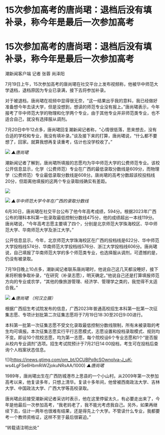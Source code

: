 # 15次参加高考的唐尚珺：退档后没有填补录，称今年是最后一次参加高考

# 15次参加高考的唐尚珺：退档后没有填补录，称今年是最后一次参加高考

潮新闻客户端 记者 张蓉 尚泽阳

7月19日上午，15次参加高考的唐尚珺在社交平台上发布视频称，他被华中师范大学退档，退档原因为专业已录满，接下去将参加补录。

对于被退档，唐尚珺在视频中显得很无奈，“这一结果出乎我的意料，我已经做好准备想今年去读大学，但是没想到，想读的师范专业没有报上。”唐尚珺表示，今年报考了华中师范大学的物理和化学两个专业，由于其他专业并非师范类专业，也不适合自己，就没有选择服从调剂。

7月20日中午12点多，唐尚珺回复潮新闻记者称，“心情很低落，思来想去，没有合适的学校和专业，我没有填补录。”谈及接下来的打算，唐尚珺说，“什么都不要想了，回家。就算我想再复读重考，估计也没学校收了。”

![](https://inews.gtimg.com/om_bt/OFFDY2X80-0NFQEIOQ0vz0pEJIzYOA_IvThf2GdOpN9CwAA/1000)
_▲唐尚珺_

潮新闻记者了解到，唐尚珺所填报的志愿均为华中师范大学的公费师范专业。该校公开信息显示，化学（公费师范）专业在广西的最低录取分数线是609分，而物理学（公费师范）专业最低录取分数线是608分。唐尚珺的高考分数超该校投档线20分，但距离他填报的这两个专业录取线确实有差距。

![](https://inews.gtimg.com/om_bt/OI6Tke88ozi8txdpCn_5tJekFpLBP0ycKY3SjbW0fsRBYAA/1000)

![](https://inews.gtimg.com/om_bt/OyNZaIgeUFdTr1Vc-b9jxMY2qDDWxNQyIWEKxs4JyRzdkAA/1000)
_▲华中师范大学今年在广西的录取分数线_

6月30日，唐尚珺在社交平台公布了他今年高考成绩，594分。根据2023年广西公布的理科本科第一批录取最低控制分数线475分，他的成绩超出一本线119分。唐尚珺说，“今年高考志愿主要填了四个，分别是北京师范大学珠海校区、华中师范大学、华南师范大学及浙江大学。”

公开信息显示，今年，北京师范大学珠海校区在广西的投档线是622分、华中师范大学投档线574分、华南师范大学投档线576分、浙江大学投档线606分。唐尚珺说，自己填报了华南师范大学的多个师范类专业，也选择服从调剂，可遗憾的是，仍没有被录取。

7月19日晚上10点多，潮新闻记者联系唐尚珺时，他说自己这几天都没睡好，接下来将积极争取补录，“在研究（补录志愿），明天确定。”他说自己还是打算填报师范方向的专业或农学，“其他的像旅游管理、经济学、管理学之类的，我觉得不太适合我。”

![](https://inews.gtimg.com/om_bt/OWjUR2iKhIA8glWDTJXdQC6FjDXnpMiVHnU2NJw9LlSGsAA/1000)
_▲唐尚珺 （何汉立摄）_

根据广西招生考试院发布的信息，广西2023年普通高校招生本科第一批第一次征集志愿、专项计划批第二次征集志愿将于7月19日18:30至20日9:00进行。

本科第一批第一次征集志愿不受文化录取最低控制分数线限制，所有未被录取的考生均可填报。本次征集志愿实行平行志愿模式，志愿设置和投档录取模式、规则均不变。即设10个院校志愿，均为第一志愿，每个院校设6个专业志愿和1个“是否服从校内专业调剂”选项。招生考试院预计于7月21日14:00投档，考生可在投档后查询个人档案状态信息。

![](https://inews.gtimg.com/om_bt/OCUBPq9cSOwnoIva-J_uK-
ws4LgFSe6HbmRiWZjokuNRsAA/1000) _▲唐尚珺_

1989年，唐尚珺出生在广西防城港市上思县的一个小山村。从2009年第一次参加高考以来，他复读多年，只想上清华。复读十多年间，他曾被西南政法大学、吉林大学、中国政法大学、广西大学等高校录取。

唐尚珺此前接受潮新闻记者采访时表示，他在这里停留太久，有必要走出来了，今年是他最后一次参加高考，“我老妈老了，我不能光考虑我自己。另外，如果再继续下去，估计一两年也很难有结果，还是得先上个大学。不管读什么专业，我都要考一个教师资格证，这样不至于最后很窘迫。”

“转载请注明出处”

